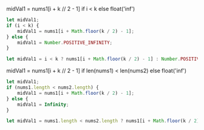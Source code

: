 midVal1 = nums1[i + k // 2 - 1] if i < k else float('inf')

```js
let midVal1;
if (i < k) {
    midVal1 = nums1[i + Math.floor(k / 2) - 1];
} else {
    midVal1 = Number.POSITIVE_INFINITY;
}
```

```js
let midVal1 = i < k ? nums1[i + Math.floor(k / 2) - 1] : Number.POSITIVE_INFINITY;
```



midVal1 = nums1[i + k // 2 - 1] if len(nums1) < len(nums2) else float('inf')

```js
let midVal1;
if (nums1.length < nums2.length) {
    midVal1 = nums1[i + Math.floor(k / 2) - 1];
} else {
    midVal1 = Infinity;
}
```

```js
let midVal1 = nums1.length < nums2.length ? nums1[i + Math.floor(k / 2) - 1] : Infinity;
```